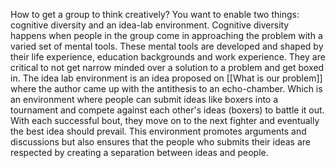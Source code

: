 How to get a group to think creatively? 
You want to enable two things: cognitive diversity and an idea-lab environment. 
Cognitive diversity happens when people in the group come in approaching the problem with a varied set of mental tools.
These mental tools are developed and shaped by their life experience, education backgrounds and work experience.
They are critical to not get narrow minded over a solution to a problem and get boxed in.
The idea lab environment is an idea proposed on [[What is our problem]] where the author came up with the antithesis to an echo-chamber.
Which is an environment where people can submit ideas like boxers into a tournament and compete against each other's ideas (boxers) to battle it out. 
With each successful bout, they move on to the next fighter and eventually the best idea should prevail. 
This environment promotes arguments and discussions but also ensures that the people who submits their ideas are respected by creating a separation between ideas and people.
